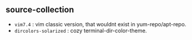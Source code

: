 ## source-collection

* `vim7.4` : vim classic version, that wouldnt exist in yum-repo/apt-repo.
* `dircolors-solarized` : cozy terminal-dir-color-theme.

